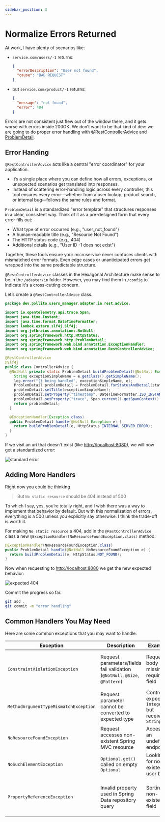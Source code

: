 ```yaml
---
sidebar_position: 3
---
```


# Normalize Errors Returned

At work, I have plenty of scenarios like:

* `service.com/users/-1` returns:

    ```json
    {
      "errorDescription": "User not found",
      "cause": "BAD REQUEST"
    }
    ```

* but `service.com/product/-1` returns:

    ```json
    {
      "message": "not found",
      "error": 404
    }
    ```

Errors are not consistent just flew out of the window there, and it gets worse with errors inside 200OK. We don’t want to be that kind of dev: we are going to do proper error handling with [@RestControllerAdvice](https://www.bezkoder.com/spring-boot-restcontrolleradvice/) and [ProblemDetail](https://www.baeldung.com/spring-boot-return-errors-problemdetail).

## Error Handing

`@RestControllerAdvice` acts like a central "error coordinator" for your application.

* It’s a single place where you can define how all errors, exceptions, or unexpected scenarios get translated into responses.
* Instead of scattering error-handling logic across every controller, this tool ensures every error—whether from a user lookup, product search, or internal bug—follows the same rules and format.

`ProblemDetail` is a standardized "error template" that structures responses in a clear, consistent way. Think of it as a pre-designed form that every error fills out:

* What type of error occurred (e.g., "user_not_found")
* A human-readable title (e.g., "Resource Not Found")
* The HTTP status code (e.g., 404)
* Additional details (e.g., "User ID -1 does not exist")

Together, these tools ensure your microservice never confuses clients with mismatched error formats. Even edge cases or unanticipated errors get wrapped into the same predictable structure.

`@RestControllerAdvice` classes in the Hexagonal Architecture make sense to be in the `/adapter/in` folder. However, you may find them in `/config` to indicate it's a cross-cutting concern.

Let’s create a `@RestControllerAdvice` class.

```java title="src/main/java/dev/pollito/users_manager/config/advice/ControllerAdvice.java"
package dev.pollito.users_manager.adapter.in.rest.advice;

import io.opentelemetry.api.trace.Span;
import java.time.Instant;
import java.time.format.DateTimeFormatter;
import lombok.extern.slf4j.Slf4j;
import org.jetbrains.annotations.NotNull;
import org.springframework.http.HttpStatus;
import org.springframework.http.ProblemDetail;
import org.springframework.web.bind.annotation.ExceptionHandler;
import org.springframework.web.bind.annotation.RestControllerAdvice;

@RestControllerAdvice
@Slf4j
public class ControllerAdvice {
  @NotNull private static ProblemDetail buildProblemDetail(@NotNull Exception e, HttpStatus status) {
    String exceptionSimpleName = e.getClass().getSimpleName();
    log.error("{} being handled", exceptionSimpleName, e);
    ProblemDetail problemDetail = ProblemDetail.forStatusAndDetail(status, e.getLocalizedMessage());
    problemDetail.setTitle(exceptionSimpleName);
    problemDetail.setProperty("timestamp", DateTimeFormatter.ISO_INSTANT.format(Instant.now()));
    problemDetail.setProperty("trace", Span.current().getSpanContext().getTraceId());
    return problemDetail;
  }

  @ExceptionHandler(Exception.class)
  public ProblemDetail handle(@NotNull Exception e) {
    return buildProblemDetail(e, HttpStatus.INTERNAL_SERVER_ERROR);
  }
}
```

If we visit an uri that doesn't exist (like [http://localhost:8080](http://localhost:8080)), we will now get a standardized error:

<div>
  <img src={require('@site/static/img/optional-but-recommended-features/standarized-error.png').default} alt="standard error" />
</div>

## Adding More Handlers

Right now you could be thinking

> But `No static resource` should be 404 instead of 500

To which I say, yes, you’re totally right, and I wish there was a way to implement that behavior by default. But with this normalization of errors, everything is a 500 unless you explicitly say otherwise. I think the trade-off is worth it.

For making `No static resource` a 404, add in the `@RestControllerAdvice` class a new `@ExceptionHandler(NoResourceFoundException.class)` method.

```java
@ExceptionHandler(NoResourceFoundException.class)
public ProblemDetail handle(@NotNull NoResourceFoundException e) {
  return buildProblemDetail(e, HttpStatus.NOT_FOUND);
}
```

Now when requesting to [http://localhost:8080](http://localhost:8080) we get the new expected behavior:

<div>
  <img src={require('@site/static/img/optional-but-recommended-features/expected404.png').default} alt="expected 404" />
</div>

Commit the progress so far.

```bash
git add .
git commit -m "error handling"
```

## Common Handlers You May Need

Here are some common exceptions that you may want to handle:

| Exception                             | Description                                                                 | Example                                            | Notes                                    |
|---------------------------------------|-----------------------------------------------------------------------------|----------------------------------------------------|------------------------------------------|
| `ConstraintViolationException`        | Request parameters/fields fail validation (`@NotNull`, `@Size`, `@Pattern`) | Request body missing a required field              | Requires Jakarta EE (to be added later)  |
| `MethodArgumentTypeMismatchException` | Request parameter cannot be converted to expected type                      | Controller expects `Integer` but receives `String` |                                          |
| `NoResourceFoundException`            | Request accesses non-existent Spring MVC resource                           | Accessing an undefined endpoint                    |                                          |
| `NoSuchElementException`              | `Optional.get()` called on empty `Optional`                                 | Looking for non-existent user by ID                |                                          |
| `PropertyReferenceException`          | Invalid property used in Spring Data repository query                       | Sorting by non-existent field                      | Requires Spring Data (to be added later) |
